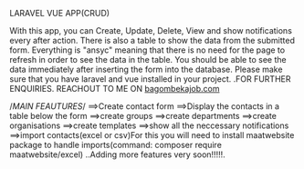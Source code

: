 LARAVEL VUE APP(CRUD)

With this app, you can Create, Update, Delete, View and show notifications every after action.
There is also a table to show the data from the submitted form. Everything is "ansyc" meaning that there is no need for the page to refresh in order to see the data in the table. 
You should be able to see the data immediately after inserting the form into the database.
Please make sure that you have laravel and vue installed in your project.
.FOR FURTHER ENQUIRIES. REACHOUT TO ME ON <a href="bagombekajob.com">bagombekajob.com</a>



/*MAIN FEAUTURES*/
==>Create contact form
==>Display the contacts in a table below the form
==>create groups
==>create departments
==>create organisations
==>create templates
==>show all the neccessary notifications
==>import contacts(excel or csv)For this you will need to install maatwebsite package to handle imports(command: 
composer require maatwebsite/excel)
..Adding more features very soon!!!!!.
